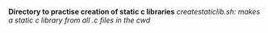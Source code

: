 **Directory to  practise creation of static c libraries**
_createstaticlib.sh: makes a static c library from all .c files in the cwd_
